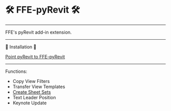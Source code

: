 # 🛠️ FFE-pyRevit 🛠️

---

FFE's pyRevit add-in extension.

---


💠 Installation 💠

[Point pyRevit to FFE-pyRevit](https://ffeinc.sharepoint.com/sites/RevitUsers/SitePages/Point-pyRevit-to-FFE-pyRevit.aspx)

---

Functions:
- Copy View Filters
- Transfer View Templates
- [Create Sheet Sets](https://ffeinc.sharepoint.com/sites/RevitUsers/SitePages/FFE-pyRevit-CreateSheetSets.aspx)
- Text Leader Position
- Keynote Update